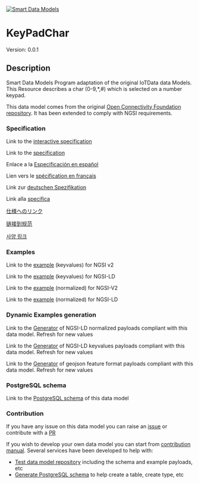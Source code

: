 [![Smart Data Models](https://smartdatamodels.org/wp-content/uploads/2022/01/SmartDataModels_logo.png "Logo")](https://smartdatamodels.org)
# KeyPadChar
Version: 0.0.1

## Description 

Smart Data Models Program adaptation of the original IoTData data Models. This Resource describes a char (0-9,*,#) which is selected on a number keypad.

This data model comes from the original [Open Connectivity Foundation repository](https://github.com/openconnectivityfoundation/IoTDataModels). It has been extended to comply with NGSI requirements.
### Specification

Link to the [interactive specification](https://swagger.lab.fiware.org/?url=https://smart-data-models.github.io/dataModel.OCF/KeyPadChar/swagger.yaml)

Link to the [specification](https://github.com/smart-data-models/dataModel.OCF/blob/master/KeyPadChar/doc/spec.md)

Enlace a la [Especificación en español](https://github.com/smart-data-models/dataModel.OCF/blob/master/KeyPadChar/doc/spec_ES.md)

Lien vers le [spécification en français](https://github.com/smart-data-models/dataModel.OCF/blob/master/KeyPadChar/doc/spec_FR.md)

Link zur [deutschen Spezifikation](https://github.com/smart-data-models/dataModel.OCF/blob/master/KeyPadChar/doc/spec_DE.md)

Link alla [specifica](https://github.com/smart-data-models/dataModel.OCF/blob/master/KeyPadChar/doc/spec_IT.md)

[仕様へのリンク](https://github.com/smart-data-models/dataModel.OCF/blob/master/KeyPadChar/doc/spec_JA.md)

[链接到规范](https://github.com/smart-data-models/dataModel.OCF/blob/master/KeyPadChar/doc/spec_ZH.md)

[사양 링크](https://github.com/smart-data-models/dataModel.OCF/blob/master/KeyPadChar/doc/spec_KO.md)
### Examples

Link to the [example](https://smart-data-models.github.io/dataModel.OCF/KeyPadChar/examples/example.json) (keyvalues) for NGSI v2

Link to the [example](https://smart-data-models.github.io/dataModel.OCF/KeyPadChar/examples/example.jsonld) (keyvalues) for NGSI-LD

Link to the [example](https://smart-data-models.github.io/dataModel.OCF/KeyPadChar/examples/example-normalized.json) (normalized) for NGSI-V2

Link to the [example](https://smart-data-models.github.io/dataModel.OCF/KeyPadChar/examples/example-normalized.jsonld) (normalized) for NGSI-LD
### Dynamic Examples generation

Link to the [Generator](https://smartdatamodels.org/extra/ngsi-ld_generator.php?schemaUrl=https://raw.githubusercontent.com/smart-data-models/dataModel.OCF/master/KeyPadChar/schema.json&email=info@smartdatamodels.org) of NGSI-LD normalized payloads compliant with this data model. Refresh for new values

Link to the [Generator](https://smartdatamodels.org/extra/ngsi-ld_generator_keyvalues.php?schemaUrl=https://raw.githubusercontent.com/smart-data-models/dataModel.OCF/master/KeyPadChar/schema.json&email=info@smartdatamodels.org) of NGSI-LD keyvalues payloads compliant with this data model. Refresh for new values

Link to the [Generator](https://smartdatamodels.org/extra/geojson_features_generator.php?schemaUrl=https://raw.githubusercontent.com/smart-data-models/dataModel.OCF/master/KeyPadChar/schema.json&email=info@smartdatamodels.org) of geojson feature format payloads compliant with this data model. Refresh for new values
### PostgreSQL schema

Link to the [PostgreSQL schema](https://github.com/smart-data-models/dataModel.OCF/blob/master/KeyPadChar/schema.sql) of this data model
### Contribution

 If you have any issue on this data model you can raise an [issue](https://github.com/smart-data-models/dataModel.OCF/issues)  or contribute with a [PR](https://github.com/smart-data-models/dataModel.OCF/pulls)

 If you wish to develop your own data model you can start from [contribution manual](https://bit.ly/contribution_manual). Several services have been developed to help with: 
 - [Test data model repository](https://smartdatamodels.org/index.php/data-models-contribution-api/) including the schema and example payloads, etc
 - [Generate PostgreSQL schema](https://smartdatamodels.org/index.php/sql-service/) to help create a table, create type, etc